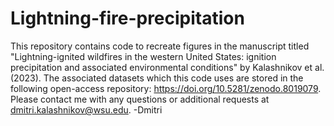 # Lightning-fire-precipitation

This repository contains code to recreate figures in the manuscript titled "Lightning-ignited wildfires in the western United States: ignition precipitation and associated environmental conditions" by Kalashnikov et al. (2023). The associated datasets which this code uses are stored in the following open-access repository: https://doi.org/10.5281/zenodo.8019079. Please contact me with any questions or additional requests at dmitri.kalashnikov@wsu.edu. -Dmitri
